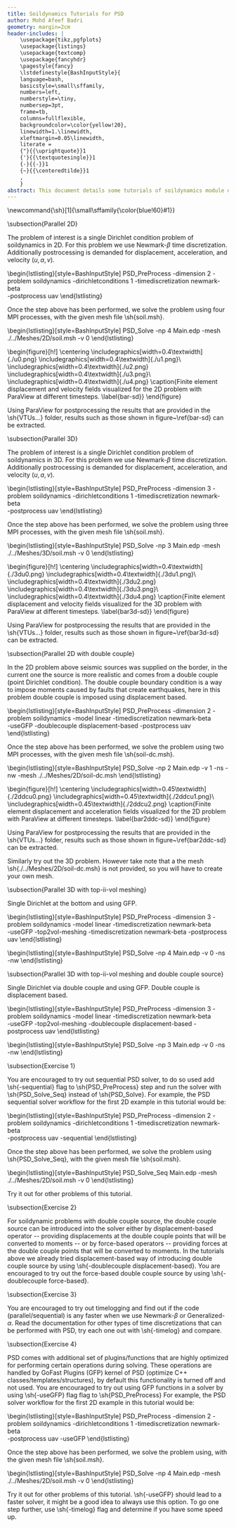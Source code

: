 ```yaml
---
title: Soildynamics Tutorials for PSD
author: Mohd Afeef Badri
geometry: margin=2cm
header-includes: |
    \usepackage{tikz,pgfplots}
    \usepackage{listings}
    \usepackage{textcomp}
    \usepackage{fancyhdr}
    \pagestyle{fancy}
    \lstdefinestyle{BashInputStyle}{
	language=bash,
	basicstyle=\small\sffamily,
	numbers=left,
	numberstyle=\tiny,
	numbersep=3pt,
	frame=tb,
	columns=fullflexible,
	backgroundcolor=\color{yellow!20},
	linewidth=1.\linewidth,
	xleftmargin=0.05\linewidth,
	literate =
	{"}{{\uprightquote}}1
	{'}{{\textquotesingle}}1
	{-}{{-}}1
	{~}{{\centeredtilde}}1
	,
    }
abstract: This document details some tutorials of soildynamics module of PSD. These tutorials are not verbose, but does instead give a kick start to users/developers for using PSD's soildynamics module. 
---
```

\newcommand{\sh}[1]{\small\sffamily{\color{blue!60}#1}}

\subsection{Parallel 2D}

The problem of interest is a single Dirichlet condition problem of soildynamics in 2D. For this problem we use Newmark-$\beta$ time discretization. Additionally postrocessing is demanded for displacement, acceleration, and velocity ($u,a,v$).

\begin{lstlisting}[style=BashInputStyle]
PSD_PreProcess -dimension 2 -problem soildynamics -dirichletconditions 1 -timediscretization newmark-beta \
-postprocess uav
\end{lstlisting}

Once the step above has been performed, we solve the problem using four MPI processes, with the given mesh file \sh{soil.msh}. 

\begin{lstlisting}[style=BashInputStyle]
PSD_Solve -np 4 Main.edp -mesh ./../Meshes/2D/soil.msh -v 0
\end{lstlisting}


\begin{figure}[h!]
\centering
\includegraphics[width=0.4\textwidth]{./u0.png}
\includegraphics[width=0.4\textwidth]{./u1.png}\\
\includegraphics[width=0.4\textwidth]{./u2.png}
\includegraphics[width=0.4\textwidth]{./u3.png}\\
\includegraphics[width=0.4\textwidth]{./u4.png}
\caption{Finite element displacement and velocity fields visualized for the 2D problem with ParaView at different timesteps. \label{bar-sd}}
\end{figure}

Using ParaView for postprocessing the results that are provided in the \sh{VTUs...} folder, results such as those shown in figure~\ref{bar-sd} can be extracted.


\subsection{Parallel 3D}

The problem of interest is a single Dirichlet condition problem of soildynamics in 3D. For this problem we use Newmark-$\beta$ time discretization. Additionally postrocessing is demanded for displacement, acceleration, and velocity ($u,a,v$).

\begin{lstlisting}[style=BashInputStyle]
PSD_PreProcess -dimension 3 -problem soildynamics -dirichletconditions 1 -timediscretization newmark-beta \
-postprocess uav
\end{lstlisting}

Once the step above has been performed, we solve the problem using three MPI processes, with the given mesh file \sh{soil.msh}. 

\begin{lstlisting}[style=BashInputStyle]
PSD_Solve -np 3 Main.edp -mesh ./../Meshes/3D/soil.msh -v 0
\end{lstlisting}

\begin{figure}[h!]
\centering
\includegraphics[width=0.4\textwidth]{./3du0.png}
\includegraphics[width=0.4\textwidth]{./3du1.png}\\
\includegraphics[width=0.4\textwidth]{./3du2.png}
\includegraphics[width=0.4\textwidth]{./3du3.png}\\
\includegraphics[width=0.4\textwidth]{./3du4.png}
\caption{Finite element displacement and velocity fields visualized for the 3D problem with ParaView at different timesteps. \label{bar3d-sd}}
\end{figure}

Using ParaView for postprocessing the results that are provided in the \sh{VTUs...} folder, results such as those shown in figure~\ref{bar3d-sd} can be extracted.

\subsection{Parallel 2D with double couple}

In the 2D problem above seismic sources was supplied on the border, in the current one the source is more realistic and comes from a double couple (point Dirichlet condition). The double couple boundary condition is a way to impose moments caused by faults that create earthquakes, here in this problem double couple is imposed using displacement based. 

\begin{lstlisting}[style=BashInputStyle]
PSD_PreProcess -dimension 2 -problem soildynamics -model linear -timediscretization newmark-beta \
-useGFP -doublecouple displacement-based -postprocess uav
\end{lstlisting}

Once the step above has been performed, we solve the problem using two MPI processes, with the given mesh file \sh{soil-dc.msh}. 

\begin{lstlisting}[style=BashInputStyle]
PSD_Solve -np 2 Main.edp -v 1 -ns -nw -mesh ./../Meshes/2D/soil-dc.msh
\end{lstlisting}

\begin{figure}[h!]
\centering
\includegraphics[width=0.45\textwidth]{./2ddcu0.png}
\includegraphics[width=0.45\textwidth]{./2ddcu1.png}\\
\includegraphics[width=0.45\textwidth]{./2ddcu2.png}
\caption{Finite element displacement and acceleration fields visualized for the 2D problem with ParaView at different timesteps. \label{bar2ddc-sd}}
\end{figure}

Using ParaView for postprocessing the results that are provided in the \sh{VTUs...} folder, results such as those shown in figure~\ref{bar2ddc-sd} can be extracted.

Similarly try out the 3D problem. However take note that a the mesh \sh{./../Meshes/2D/soil-dc.msh} is not provided, so you will have to create your own mesh. 


\subsection{Parallel 3D with top-ii-vol meshing}

Single Dirichlet at the bottom and using GFP.

\begin{lstlisting}[style=BashInputStyle]
PSD_PreProcess -dimension 3 -problem soildynamics -model linear -timediscretization newmark-beta \
-useGFP -top2vol-meshing -timediscretization newmark-beta -postprocess uav
\end{lstlisting}

\begin{lstlisting}[style=BashInputStyle]
PSD_Solve -np 4 Main.edp -v 0 -ns -nw 
\end{lstlisting}


\subsection{Parallel 3D with top-ii-vol meshing and double couple source}

Single Dirichlet via double couple and using GFP. Double couple is displacement based. 

\begin{lstlisting}[style=BashInputStyle]
PSD_PreProcess -dimension 3 -problem soildynamics -model linear -timediscretization newmark-beta \
-useGFP -top2vol-meshing -doublecouple displacement-based -postprocess uav
\end{lstlisting}

\begin{lstlisting}[style=BashInputStyle]
PSD_Solve -np 3 Main.edp -v 0 -ns -nw 
\end{lstlisting}

\subsection{Exercise  1}

You are encouraged to try out sequential PSD solver, to do so used add \sh{-sequential} flag to \sh{PSD\_PreProcess} step and run the solver with \sh{PSD\_Solve\_Seq} instead of \sh{PSD\_Solve}. For example, the PSD sequential solver workflow for the first 2D example in this tutorial would be:

\begin{lstlisting}[style=BashInputStyle]
PSD_PreProcess -dimension 2 -problem soildynamics -dirichletconditions 1 -timediscretization newmark-beta \
-postprocess uav -sequential
\end{lstlisting}

Once the step above has been performed, we solve the problem using \sh{PSD\_Solve\_Seq}, with the given mesh file \sh{soil.msh}. 

\begin{lstlisting}[style=BashInputStyle]
PSD_Solve_Seq  Main.edp -mesh ./../Meshes/2D/soil.msh -v 0
\end{lstlisting}

Try it out for other problems of this tutorial. 

\subsection{Exercise 2}

For soildynamic problems with double couple source, the double couple source can be introduced into the solver either by displacement-based operator -- providing displacements at the double couple points that will be converted to moments -- or by force-based operators -- providing forces at the double couple points that  will be converted to moments. In the tutorials above we already tried displacement-based way of introducing double couple source by using \sh{-doublecouple displacement-based}. You are encouraged to try out the force-based double couple source by using \sh{-doublecouple force-based}.

\subsection{Exercise 3}

You are encouraged to try out timelogging and find out if the code (parallel/sequential) is any faster when we use Newmark-$\beta$ or Generalized-$\alpha$. Read the documentation for other types of time discretizations that can be performed with PSD, try each one out with \sh{-timelog} and compare.

\subsection{Exercise  4}

PSD comes with additional set of plugins/functions that are highly optimized for performing certain operations during solving. These operations are handled by GoFast Plugins (GFP) kernel of PSD (optimize C++ classes/templates/structures), by default this functionality is turned off and not used. You are encouraged to try out using GFP functions in a solver by using \sh{-useGFP} flag flag to \sh{PSD\_PreProcess} For example, the PSD solver workflow for the first 2D example in this tutorial would be:

\begin{lstlisting}[style=BashInputStyle]
PSD_PreProcess -dimension 2 -problem soildynamics -dirichletconditions 1 -timediscretization newmark-beta \
-postprocess uav -useGFP
\end{lstlisting}

Once the step above has been performed, we solve the problem using, with the given mesh file \sh{soil.msh}. 

\begin{lstlisting}[style=BashInputStyle]
PSD_Solve -np 4 Main.edp -mesh ./../Meshes/2D/soil.msh -v 0
\end{lstlisting}

Try it out for other problems of this tutorial. \sh{-useGFP} should lead to a faster solver, it might be a good idea to always use this option. To go one step further, use \sh{-timelog} flag and determine if you have some speed up. 


